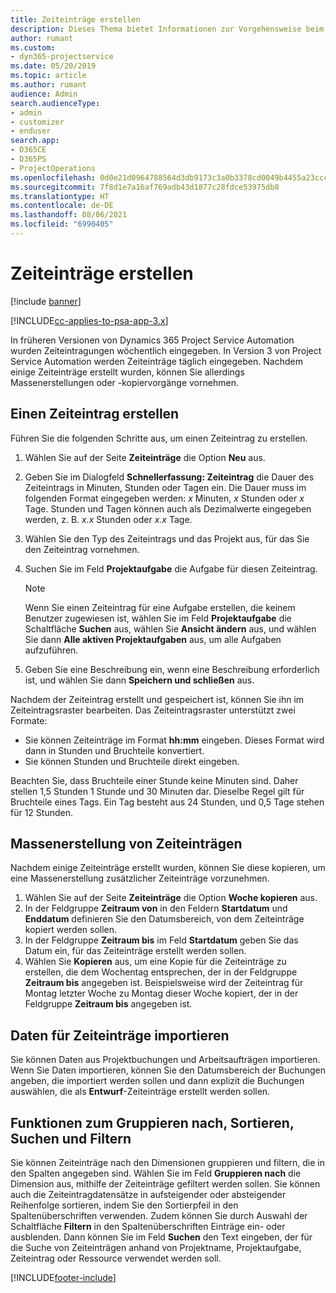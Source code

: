 ```yaml
---
title: Zeiteinträge erstellen
description: Dieses Thema bietet Informationen zur Vorgehensweise beim Erstellen von Zeiteinträgen.
author: rumant
ms.custom:
- dyn365-projectservice
ms.date: 05/20/2019
ms.topic: article
ms.author: rumant
audience: Admin
search.audienceType:
- admin
- customizer
- enduser
search.app:
- D365CE
- D365PS
- ProjectOperations
ms.openlocfilehash: 0d0e21d0964788564d3db9173c3a0b3378cd0049b4455a23ccc1bccd1c21d9e7
ms.sourcegitcommit: 7f8d1e7a16af769adb43d1877c28fdce53975db8
ms.translationtype: HT
ms.contentlocale: de-DE
ms.lasthandoff: 08/06/2021
ms.locfileid: "6990405"
---
```

# <a name="create-time-entries"></a>Zeiteinträge erstellen

[!include [banner](../includes/psa-now-project-operations.md)]

[!INCLUDE[cc-applies-to-psa-app-3.x](../includes/cc-applies-to-psa-app-3x.md)]

In früheren Versionen von Dynamics 365 Project Service Automation wurden Zeiteintragungen wöchentlich eingegeben. In Version 3 von Project Service Automation werden Zeiteinträge täglich eingegeben. Nachdem einige Zeiteinträge erstellt wurden, können Sie allerdings Massenerstellungen oder -kopiervorgänge vornehmen.

## <a name="create-a-time-entry"></a>Einen Zeiteintrag erstellen

Führen Sie die folgenden Schritte aus, um einen Zeiteintrag zu erstellen.

1. Wählen Sie auf der Seite **Zeiteinträge** die Option **Neu** aus.
2. Geben Sie im Dialogfeld **Schnellerfassung: Zeiteintrag** die Dauer des Zeiteintrags in Minuten, Stunden oder Tagen ein. Die Dauer muss im folgenden Format eingegeben werden: *x* Minuten, *x* Stunden oder *x* Tage. Stunden und Tagen können auch als Dezimalwerte eingegeben werden, z. B. *x.x* Stunden oder *x.x* Tage.
3. Wählen Sie den Typ des Zeiteintrags und das Projekt aus, für das Sie den Zeiteintrag vornehmen.
4. Suchen Sie im Feld **Projektaufgabe** die Aufgabe für diesen Zeiteintrag.

    > [!NOTE]
    > Wenn Sie einen Zeiteintrag für eine Aufgabe erstellen, die keinem Benutzer zugewiesen ist, wählen Sie im Feld **Projektaufgabe** die Schaltfläche **Suchen** aus, wählen Sie **Ansicht ändern** aus, und wählen Sie dann **Alle aktiven Projektaufgaben** aus, um alle Aufgaben aufzuführen.

5. Geben Sie eine Beschreibung ein, wenn eine Beschreibung erforderlich ist, und wählen Sie dann **Speichern und schließen** aus.

Nachdem der Zeiteintrag erstellt und gespeichert ist, können Sie ihn im Zeiteintragsraster bearbeiten. Das Zeiteintragsraster unterstützt zwei Formate:

- Sie können Zeiteinträge im Format **hh:mm** eingeben. Dieses Format wird dann in Stunden und Bruchteile konvertiert.
- Sie können Stunden und Bruchteile direkt eingeben.

Beachten Sie, dass Bruchteile einer Stunde keine Minuten sind. Daher stellen 1,5 Stunden 1 Stunde und 30 Minuten dar. Dieselbe Regel gilt für Bruchteile eines Tags. Ein Tag besteht aus 24 Stunden, und 0,5 Tage stehen für 12 Stunden.

## <a name="bulk-create-time-entries"></a>Massenerstellung von Zeiteinträgen

Nachdem einige Zeiteinträge erstellt wurden, können Sie diese kopieren, um eine Massenerstellung zusätzlicher Zeiteinträge vorzunehmen.

1. Wählen Sie auf der Seite **Zeiteinträge** die Option **Woche kopieren** aus.
2. In der Feldgruppe **Zeitraum von** in den Feldern **Startdatum** und **Enddatum** definieren Sie den Datumsbereich, von dem Zeiteinträge kopiert werden sollen.
3. In der Feldgruppe **Zeitraum bis** im Feld **Startdatum** geben Sie das Datum ein, für das Zeiteinträge erstellt werden sollen.
4. Wählen Sie **Kopieren** aus, um eine Kopie für die Zeiteinträge zu erstellen, die dem Wochentag entsprechen, der in der Feldgruppe **Zeitraum bis** angegeben ist. Beispielsweise wird der Zeiteintrag für Montag letzter Woche zu Montag dieser Woche kopiert, der in der Feldgruppe **Zeitraum bis** angegeben ist.

## <a name="import-data-for-time-entries"></a>Daten für Zeiteinträge importieren

Sie können Daten aus Projektbuchungen und Arbeitsaufträgen importieren. Wenn Sie Daten importieren, können Sie den Datumsbereich der Buchungen angeben, die importiert werden sollen und dann explizit die Buchungen auswählen, die als **Entwurf**-Zeiteinträge erstellt werden sollen.

## <a name="group-by-sort-search-and-filter-capabilities"></a>Funktionen zum Gruppieren nach, Sortieren, Suchen und Filtern

Sie können Zeiteinträge nach den Dimensionen gruppieren und filtern, die in den Spalten angegeben sind. Wählen Sie im Feld **Gruppieren nach** die Dimension aus, mithilfe der Zeiteinträge gefiltert werden sollen. Sie können auch die Zeiteintragdatensätze in aufsteigender oder absteigender Reihenfolge sortieren, indem Sie den Sortierpfeil in den Spaltenüberschriften verwenden. Zudem können Sie durch Auswahl der Schaltfläche **Filtern** in den Spaltenüberschriften Einträge ein- oder ausblenden. Dann können Sie im Feld **Suchen** den Text eingeben, der für die Suche von Zeiteinträgen anhand von Projektname, Projektaufgabe, Zeiteintrag oder Ressource verwendet werden soll.


[!INCLUDE[footer-include](../includes/footer-banner.md)]